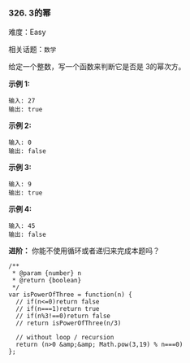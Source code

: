 ### 326. 3的幂

难度：Easy

相关话题：`数学`

给定一个整数，写一个函数来判断它是否是 3的幂次方。



**示例 1:** 



```
输入: 27
输出: true
```


**示例 2:** 



```
输入: 0
输出: false
```


**示例 3:** 



```
输入: 9
输出: true
```


**示例 4:** 



```
输入: 45
输出: false
```


**进阶：** 
你能不使用循环或者递归来完成本题吗？


```
/**
 * @param {number} n
 * @return {boolean}
 */
var isPowerOfThree = function(n) {
  // if(n<=0)return false
  // if(n===1)return true
  // if(n%3!==0)return false
  // return isPowerOfThree(n/3)
  
  // without loop / recursion
  return (n>0 &amp;&amp; Math.pow(3,19) % n===0)
};
```

